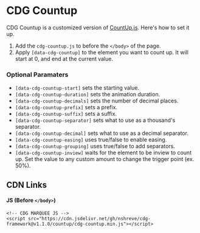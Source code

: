 # CDG Countup
CDG Countup is a customized version of [CountUp.js](https://inorganik.github.io/countUp.js/). Here's how to set it up.

1. Add the `cdg-countup.js` to before the `</body>` of the page.
2. Apply `[data-cdg-countup]` to the element you want to count up. It will start at 0, and end at the current value.

### Optional Paramaters
- `[data-cdg-countup-start]` sets the starting value.
- `[data-cdg-countup-duration]` sets the animation duration.
- `[data-cdg-countup-decimals]` sets the number of decimal places.
- `[data-cdg-countup-prefix]` sets a prefix.
- `[data-cdg-countup-suffix]` sets a suffix.
- `[data-cdg-countup-separator]` sets what to use as a thousand's separator.
- `[data-cdg-countup-decimal]` sets what to use as a decimal separator.
- `[data-cdg-countup-easing]` uses true/false to enable easing.
- `[data-cdg-countup-grouping]` uses true/false to add separators.
- `[data-cdg-countup-inview]` waits for the element to be inview to count up. Set the value to any custom amount to change the trigger point (ex. 50%).

## CDN Links
#### JS (Before `</body>`)
```
<!-- CDG MARQUEE JS -->
<script src="https://cdn.jsdelivr.net/gh/nshreve/cdg-framework@v1.1.0/countup/cdg-countup.min.js"></script>
```
